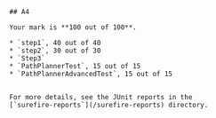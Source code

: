 
    ## A4

    Your mark is **100 out of 100**.

    * `step1`, 40 out of 40
    * `step2`, 30 out of 30
    * `Step3`
    * `PathPlannerTest`, 15 out of 15
    * `PathPlannerAdvancedTest`, 15 out of 15


    For more details, see the JUnit reports in the
    [`surefire-reports`](/surefire-reports) directory.

